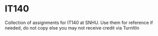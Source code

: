 # IT140
Collection of assignments for IT140 at SNHU.
Use them for reference if needed, do not copy else you may not receive credit via TurnItIn